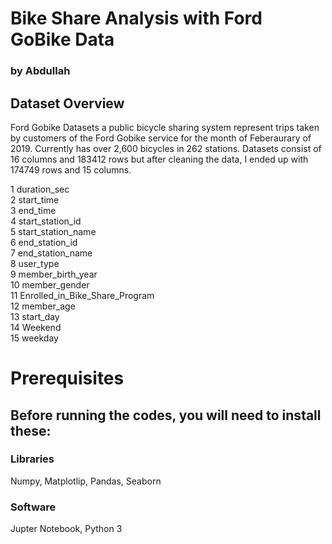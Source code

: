 # Bike Share Analysis with Ford GoBike Data
### by Abdullah
## Dataset Overview
Ford Gobike Datasets a public bicycle sharing system represent trips taken by customers of the Ford Gobike service for the month of Feberaurary of 2019.
Currently has over 2,600 bicycles in 262 stations. Datasets consist of 16 columns and 183412 rows but after cleaning the data, I ended up with 174749 rows and 15 columns.

1   duration_sec                    
2   start_time                      
3   end_time                        
4   start_station_id                         
5   start_station_name                    
6   end_station_id                  
7   end_station_name                       
8   user_type                              
9   member_birth_year                       
10   member_gender                          
11  Enrolled_in_Bike_Share_Program        
12  member_age                              
13  start_day                               
14  Weekend                                  
15  weekday

# Prerequisites
## Before running the codes, you will need to install these:
### Libraries
Numpy, Matplotlip, Pandas, Seaborn
### Software
Jupter Notebook, Python 3
